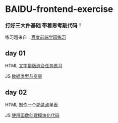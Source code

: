 # BAIDU-frontend-exercise

### 打好三大件基础 带着思考敲代码！

练习题来自：[百度前端学园练习](http://ife.baidu.com/introduction/)

## day 01
HTML [文字排版综合任务练习](https://github.com/ppppkaguooo/BAIDU-frontend-exercise/blob/master/day1/blog.html "水的blog")


JS [数据类型与变量](https://github.com/ppppkaguooo/BAIDU-frontend-exercise/blob/master/day1/js-test.html)


## day 02
HTML [制作一个奶茶点单表](https://github.com/ppppkaguooo/BAIDU-frontend-exercise/tree/master/day2/html "form")

JS [使用函数创建模块化代码](https://github.com/ppppkaguooo/BAIDU-frontend-exercise/blob/master/day2/temp.html)
